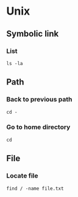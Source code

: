 # Unix
## Symbolic link
### List  
```ls -la ```
## Path
### Back to previous path
```cd -```
### Go to home directory
```cd ```
## File
### Locate file
```find / -name file.txt```
